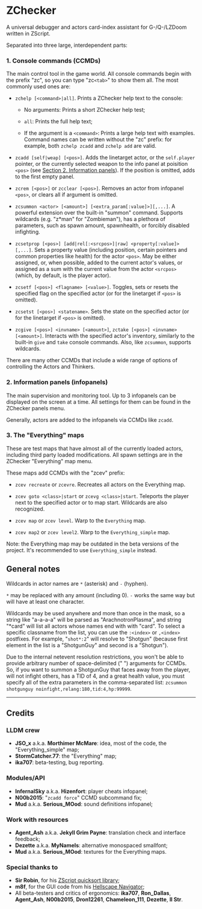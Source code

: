 # ZChecker

A universal debugger and actors card-index assistant for G-/Q-/LZDoom written in ZScript.

Separated into three large, interdependent parts:


### 1. Console commands (CCMDs)

The main control tool in the game world. All console commands begin with the prefix "zc", so you can type "zc`<tab>`" to show them all. The most commonly used ones are:

- `zchelp [<command>|all]`. Prints a ZChecker help text to the console:
  
  - No arguments: Prints a short ZChecker help test;
  
  - `all`: Prints the full help text;
  
  - If the argument is a `<command>`: Prints a large help text with examples. Command names can be written without the "zc" prefix: for example, both `zchelp zcadd` and `zchelp add` are valid.

- `zcadd [self|weap] [<pos>]`. Adds the linetarget actor, or the `self.player` pointer, or the currently selected weapon to the info panel at poisition `<pos>` (see [Section 2. Information panels](#2-information-panels-infopanels)). If the position is omitted, adds to the first empty panel.

- `zcrem [<pos>]` or `zcclear [<pos>]`. Removes an actor from infopanel `<pos>`, or clears all if argument is omitted.

- `zcsummon <actor> [<amount>] [<extra_param[:value]>][,...]`. A powerful extension over the built-in "summon" command. Supports wildcards (e.g. "z*man" for "Zombieman"), has a plethora of parameters, such as spawn amount, spawnhealth, or forcibly disabled infighting.

- `zcsetprop [<pos>] [add|rel[:<srcpos>]|raw] <property[:value]>[,...]`. Sets a property value (including position, certain pointers and common properties like health) for the actor `<pos>`. May be either assigned, or, when possible, added to the current actor's values, or assigned as a sum with the current value from the actor `<srcpos>` (which, by default, is the player actor).

- `zcsetf [<pos>] <flagname> [<value>]`. Toggles, sets or resets the specified flag on the specified actor (or for the linetarget if `<pos>` is omitted).

- `zcsetst [<pos>] <statename>`. Sets the state on the specified actor (or for the linetarget if `<pos>` is omitted).

- `zcgive [<pos>] <invname> [<amount>]`, `zctake [<pos>] <invname> [<amount>]`. Interacts with the specified actor's inventory, similarly to the built-in `give` and `take` console commands. Also, like `zcsummon`, supports wildcards.

There are many other CCMDs that include a wide range of options of controlling the Actors and Thinkers.


### 2. Information panels (infopanels)

The main supervision and monitoring tool. Up to 3 infopanels can be displayed on the screen at a time. All settings for them can be found in the ZChecker panels menu.

Generally, actors are added to the infopanels via CCMDs like `zcadd`.


### 3. The "Everything" maps

These are test maps that have almost all of the currently loaded actors, including third party loaded modifications. All spawn settings are in the ZChecker "Everything" map menu.

These maps add CCMDs with the "zcev" prefix:

- `zcev recreate` or `zcevre`. Recreates all actors on the Everything map.

- `zcev goto <class>|start` or `zcevg <class>|start`. Teleports the player next to the specified actor or to map start. Wildcards are also recognized.

- `zcev map` or `zcev level`. Warp to the `Everything` map.

- `zcev map2` or `zcev level2`. Warp to the `Everything_simple` map.

Note: the Everything map may be outdated in the beta versions of the project. It's recommended to use `Everything_simple` instead.


## General notes

Wildcards in actor names are `*` (asterisk) and `-` (hyphen).

`*` may be replaced with any amount (including 0). `-` works the same way but will have at least one character.

Wildcards may be used anywhere and more than once in the mask, so a string like "a-a-a-a" will be parsed as "ArachnotronPlasma", and string "*card" will list all actors whose names end with with "card". To select a specific classname from the list, you can use the `:<index>` or `,<index>` postfixes. For example, "`shot*:2`" will resolve to "Shotgun" (because first element in the list is a "ShotgunGuy" and second is a "Shotgun").

Due to the internal netevent resolution restrictions, you won't be able to provide arbitrary number of space-delimited (" ") arguments for CCMDs. So, if you want to summon a ShotgunGuy that faces away from the player, will not infight others, has a TID of 4, and a great health value, you must specify all of the extra parameters in the comma-separated list: `zcsummon shotgunguy noinfight,relang:180,tid:4,hp:99999`.


---

## Credits

### LLDM crew

- **JSO_x** a.k.a. **Morthimer McMare**: idea, most of the code, the "Everything_simple" map;
- **StormCatcher.77**: the "Everything" map;
- **ika707**: beta-testing, bug reporting.


### Modules/API

- **InfernalSky** a.k.a. **Hizenfort**: player cheats infopanel;
- **N00b2015**: "`zcadd force`" CCMD subcommand fix;
- **Mud** a.k.a. **Serious_MOod**: sound definitions infopanel;


### Work with resources

- **Agent_Ash** a.k.a. **Jekyll Grim Payne**: translation check and interface feedback;
- **Dezette** a.k.a. **MyNameIs**: alternative monospaced smallfont;
- **Mud** a.k.a. **Serious_MOod**: textures for the Everything maps.


### Special thanks to

- **Sir Robin**, for his [ZScript quicksort library](https://forum.zdoom.org/viewtopic.php?f=105&t=75757);
- **m8f**, for the GUI code from his [Hellscape Navigator](https://forum.zdoom.org/viewtopic.php?t=61643);
- All beta-testers and critics of ergonomics: **ika707**, **Ron_Dallas**, **Agent_Ash**, **N00b2015**, **Dron12261**, **Chameleon_111**, **Dezette**, **Il Str**.
